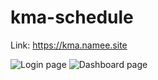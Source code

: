 # kma-schedule
Link: https://kma.namee.site

![Login page](https://i.imgur.com/vXELr6X.png)
![Dashboard page](https://i.imgur.com/zsbx4JO.png)
